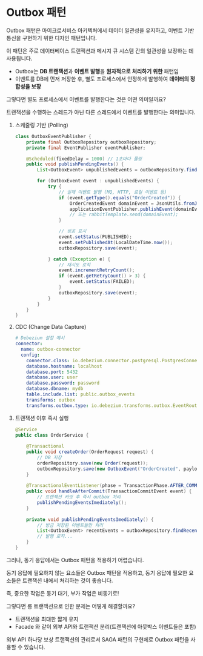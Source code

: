# Outbox 패턴

Outbox 패턴은 마이크로서비스 아키텍처에서 데이터 일관성을 유지하고,
이벤트 기반 통신을 구현하기 위한 디자인 패턴입니다.

이 패턴은 주로 데이터베이스 트랜잭션과 메시지 큐 시스템 간의 일관성을 보장하는 데 사용됩니다.

- Outbox는 **DB 트랜잭션**과 **이벤트 발행**을 **원자적으로 처리하기 위한** 패턴임
- 이벤트를 DB에 먼저 저장한 후, 별도 프로세스에서 안정하게 발행하여 **데이터의 정합성을 보장**

그렇다면 별도 프로세스에서 이벤트를 발행한다는 것은 어떤 의미일까요?

트랜잭션을 수행하는 스레드가 아닌 다른 스레드에서 이벤트를 발행한다는 의미입니다.

1. 스케줄링 기반 (Polling)

    ```java
    class OutboxEventPublisher {
        private final OutboxRepository outboxRepository;
        private final EventPublisher eventPublisher;
    
        @Scheduled(fixedDelay = 1000) // 1초마다 폴링
        public void publishPendingEvents() {
            List<OutboxEvent> unpublishedEvents = outboxRepository.findByStatus(PENDING);
    
            for (OutboxEvent event : unpublishedEvents) {
                try {
                    // 실제 이벤트 발행 (MQ, HTTP, 로컬 이벤트 등)
                    if (event.getType().equals("OrderCreated")) {
                        OrderCreatedEvent domainEvent = JsonUtils.fromJson(event.getPayload(), OrderCreatedEvent.class);
                        applicationEventPublisher.publishEvent(domainEvent);
                        // 또는 rabbitTemplate.send(domainEvent);
                    }
    
                    // 성공 표시
                    event.setStatus(PUBLISHED);
                    event.setPublishedAt(LocalDateTime.now());
                    outboxRepository.save(event);
    
                } catch (Exception e) {
                    // 재시도 로직
                    event.incrementRetryCount();
                    if (event.getRetryCount() > 3) {
                        event.setStatus(FAILED);
                    }
                    outboxRepository.save(event);
                }
            }
        }
    }
    ```

2. CDC (Change Data Capture)

    ```yaml
    # Debezium 설정 예시
    connector:
      name: outbox-connector
      config:
        connector.class: io.debezium.connector.postgresql.PostgresConnector
        database.hostname: localhost
        database.port: 5432
        database.user: user
        database.password: password
        database.dbname: mydb
        table.include.list: public.outbox_events
        transforms: outbox
        transforms.outbox.type: io.debezium.transforms.outbox.EventRouter
    ```

3. 트랜잭션 이후 즉시 실행

    ```java
    @Service
    public class OrderService {
        
        @Transactional
        public void createOrder(OrderRequest request) {
            // DB 저장
            orderRepository.save(new Order(request));
            outboxRepository.save(new OutboxEvent("OrderCreated", payload));
        }
        
        @TransactionalEventListener(phase = TransactionPhase.AFTER_COMMIT)
        public void handleAfterCommit(TransactionCommitEvent event) {
            // 트랜잭션 커밋 후 즉시 outbox 처리
            publishPendingEventsImediately();
        }
        
        private void publishPendingEventsImediately() {
            // 방금 저장된 이벤트들만 처리
            List<OutboxEvent> recentEvents = outboxRepository.findRecentUnpublished();
            // 발행 로직...
        }
    }
    ```

그러나, 동기 응답에서는 Outbox 패턴을 적용하기 어렵습니다.

동기 응답에 필요하지 않는 요소들은 Outbox 패턴을 적용하고, 동기 응답에 필요한 요소들은 트랜잭션 내에서 처리하는 것이 좋습니다.

즉, 중요한 작업은 동기 대기, 부가 작업은 비동기로!

그렇다면 롱 트랜잭션으로 인한 문제는 어떻게 해결할까요?

- 트랜잭션을 최대한 짧게 유지
- Facade 와 같이 외부 API와 트랜잭션 분리(트랜잭션에 아웃박스 이벤트들은 포함)

외부 API 하나당 보상 트랜잭션의 관리로서 SAGA 패턴의 구현체로 Outbox 패턴을 사용할 수 있습니다.
